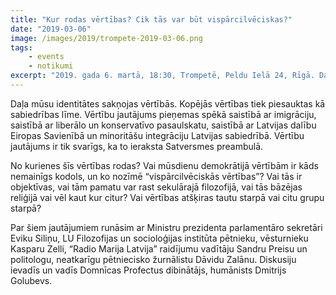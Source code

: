 ```yaml
---
title: "Kur rodas vērtības? Cik tās var būt vispārcilvēciskas?"
date: "2019-03-06"
image: /images/2019/trompete-2019-03-06.png
tags:
    - events
    - notikumi
excerpt: "2019. gada 6. martā, 18:30, Trompetē, Peldu Ielā 24, Rīgā. Daļa mūsu identitātes sakņojas vērtībās. Kopējās vērtības tiek piesauktas kā sabiedrības līme. No kurienes šīs vērtības rodas? Cik vispārcilvēciskas ir vispārcilvēciskās vērtības?"
---
```


Daļa mūsu identitātes sakņojas vērtībās. Kopējās vērtības tiek piesauktas kā sabiedrības līme. Vērtību jautājums pieņemas spēkā saistībā ar imigrāciju, saistībā ar liberālo un konservatīvo pasaulskatu, saistībā ar Latvijas dalību Eiropas Savienībā un minoritāšu integrāciju Latvijas sabiedrībā. Vērtību jautājums ir tik svarīgs, ka to ieraksta Satversmes preambulā.

No kurienes šīs vērtības rodas? Vai mūsdienu demokrātijā vērtībām ir kāds nemainīgs kodols, un ko nozīmē “vispārcilvēciskās vērtības”? Vai tās ir objektīvas, vai tām pamatu var rast sekulārajā filozofijā, vai tās bāzējas reliģijā vai vēl kaut kur citur? Vai vērtības atšķiras tautu starpā vai citu grupu starpā?

Par šiem jautājumiem runāsim ar Ministru prezidenta parlamentāro sekretāri Eviku Siliņu, LU Filozofijas un socioloģijas institūta pētnieku, vēsturnieku Kasparu Zelli, “Radio Marija Latvija” raidījumu vadītāju Sandru Preisu un politologu, neatkarīgu pētniecisko žurnālistu Dāvidu Zalānu. Diskusiju ievadīs un vadīs Domnīcas Profectus dibinātājs, humānists Dmitrijs Golubevs.
